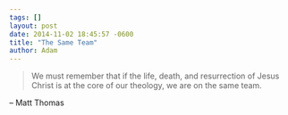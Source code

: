 ```yaml
---
tags: []
layout: post
date: 2014-11-02 18:45:57 -0600
title: "The Same Team"
author: Adam
---
```


> We must remember that if the life, death, and resurrection of Jesus Christ is at the core of our theology, we are on the same team.

– Matt Thomas
